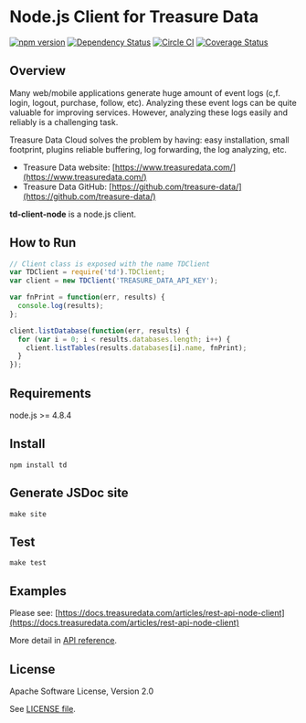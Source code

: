 # Node.js Client for Treasure Data

 [![npm version](https://badge.fury.io/js/td.svg)](https://badge.fury.io/js/td) [![Dependency Status](https://img.shields.io/librariesio/release/npm/td)](https://www.npmjs.com/package/td) [![Circle CI](https://circleci.com/gh/treasure-data/td-client-node.svg?style=svg&circle-token=3e6d45d70e790212c0aa5a974f3daf8656fd3a37)](https://circleci.com/gh/treasure-data/td-client-node) [![Coverage Status](https://coveralls.io/repos/github/treasure-data/td-client-node/badge.svg?branch=integrate-coveralls)](https://coveralls.io/github/treasure-data/td-client-node?branch=integrate-coveralls)

## Overview

Many web/mobile applications generate huge amount of event logs (c,f. login,
logout, purchase, follow, etc).  Analyzing these event logs can be quite
valuable for improving services.  However, analyzing these logs easily and
reliably is a challenging task.

Treasure Data Cloud solves the problem by having: easy installation, small
footprint, plugins reliable buffering, log forwarding, the log analyzing, etc.

  * Treasure Data website: [https://www.treasuredata.com/](https://www.treasuredata.com/)
  * Treasure Data GitHub: [https://github.com/treasure-data/](https://github.com/treasure-data/)

**td-client-node** is a node.js client.

## How to Run

```js
// Client class is exposed with the name TDClient
var TDClient = require('td').TDClient;
var client = new TDClient('TREASURE_DATA_API_KEY');

var fnPrint = function(err, results) {
  console.log(results);
};

client.listDatabase(function(err, results) {
  for (var i = 0; i < results.databases.length; i++) {
    client.listTables(results.databases[i].name, fnPrint);
  }
});
```

## Requirements

node.js >= 4.8.4

## Install

    npm install td

## Generate JSDoc site

    make site

## Test

    make test

## Examples
Please see: [https://docs.treasuredata.com/articles/rest-api-node-client](https://docs.treasuredata.com/articles/rest-api-node-client)

More detail in [API reference](http://treasure-data.github.io/td-client-node/docs/index.html).

## License

Apache Software License, Version 2.0

See [LICENSE file](https://github.com/treasure-data/td-client-node/blob/master/LICENSE).
